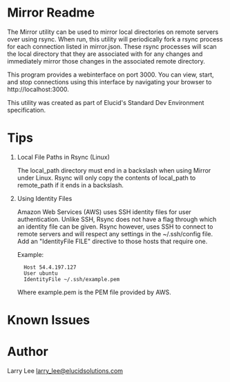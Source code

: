 Mirror Readme
=============

The Mirror utility can be used to mirror local directories on remote
servers over using rsync. When run, this utility will periodically
fork a rsync process for each connection listed in mirror.json. These
rsync processes will scan the local directory that they are
associated with for any changes and immediately mirror those
changes in the associated remote directory.

This program provides a webinterface on port 3000. You can view, start,
and stop connections using this interface by navigating your browser to
http://localhost:3000.

This utility was created as part of Elucid's Standard Dev Environment
specification.

Tips
====

1. Local File Paths in Rsync (Linux)

   The local_path directory must end in a backslash when using Mirror 
   under Linux. Rsync will only copy the contents of local_path to
   remote_path if it ends in a backslash. 

2. Using Identity Files

   Amazon Web Services (AWS) uses SSH identity files for user
   authentication. Unlike SSH, Rsync does not have a flag through
   which an identity file can be given. Rsync however, uses SSH
   to connect to remote servers and will respect any settings in
   the ~/.ssh/config file. Add an "IdentityFile FILE" directive to
   those hosts that require one.
   
   Example:
   
   ```
     Host 54.4.197.127
     User ubuntu
     IdentityFile ~/.ssh/example.pem
   ```

   Where example.pem is the PEM file provided by AWS.


Known Issues
============

Author
======

Larry Lee <larry_lee@elucidsolutions.com>
